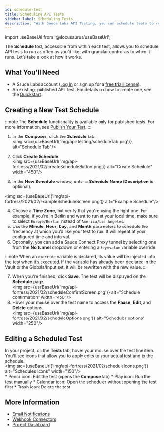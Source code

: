 ```yaml
---
id: schedule-test
title: Scheduling API Tests
sidebar_label: Scheduling Tests
description: "With Sauce Labs API Testing, you can schedule tests to run as often as you’d like, with granular control as to when they run."
---
```


import useBaseUrl from '@docusaurus/useBaseUrl';

The **Schedule** tool, accessible from within each test, allows you to schedule API tests to run as often as you’d like, with granular control as to when it runs. Let’s take a look at how it works.

## What You'll Need

* A Sauce Labs account ([Log in](https://accounts.saucelabs.com/am/XUI/#login/) or sign up for a [free trial license](https://saucelabs.com/sign-up)).
* An existing, published API Test. For details on how to create one, see the [Quickstart](/api-testing/quickstart/).


## Creating a New Test Schedule

:::note
The **Schedule** functionality is available only for published tests. For more information, see [Publish Your Test](/api-testing/quickstart/#publish-your-test).
:::

1. In the **Composer**, click the **Schedule** tab.<br/><img src={useBaseUrl('img/api-testing/scheduleTab.png')} alt="Schedule Tab"/>
2. Click **Create Schedule**.<br/><img src={useBaseUrl('img/api-fortress/2021/02/createScheduleButton.png')} alt="Create Schedule" width="450"/>

3. In the **New Schedule** window, enter a **Schedule Name** (**Description** is optional).

<img src={useBaseUrl('img/api-fortress/2021/02/exampleScheduleScreen.png')} alt="Example Schedule"/>

4. Choose a **Time Zone**, but verify that you're using the right one. For example, if you're in Berlin and want to run at your local time, make sure to select `Europe/Berlin` instead of `America/Los Angeles`.
5. Use the **Minute**, **Hour**, **Day**, and **Month** parameters to schedule the frequency at which you'd like your test to run. It will repeat at your configured time and interval.
6. Optionally, you can add a Sauce Connect Proxy tunnel by selecting one from the **No tunnel** dropdown or entering a `key=value` variable override.

:::note
When an `override` variable is declared, its value will be injected into the test when it’s executed. If the variable has already been declared in the Vault or the Globals/Input set, it will be rewritten with the new value.
:::

7. When you're finished, click **Save**. The test will be displayed on the **Schedule** page.<br/><img src={useBaseUrl('img/api-fortress/2021/02/scheduleConfirmScreen.png')} alt="Schedule confirmation" width="450"/>
8. Hover your mouse over the test name to access the **Pause**, **Edit**, and **Delete** options.<br/><img src={useBaseUrl('img/api-fortress/2021/02/scheduleOptions.png')} alt="Scheduler options" width="250"/>

## Editing a Scheduled Test

In your project, on the **Tests** tab, hover your mouse over the test line item. You'll see icons that allow you to apply edits to your actual test and to the schedule.<br/><img src={useBaseUrl('img/api-fortress/2021/02/scheduleIcons.png')} alt="Schedules Icons" width="150"/><br/>
    * Pencil icon: Edit the test (opens the **Compose** tab)
    * Play icon: Run the test manually
    * Calendar icon: Open the scheduler without opening the test first
    * Trash icon: Delete the test

## More Information

* [Email Notifications](/api-testing/project-access/#email-notifications)
* [Webhook Connectors](/api-testing/integrations/pagerduty-webhooks/)
* [Project Dashboard](/api-testing/project-dashboard/)
